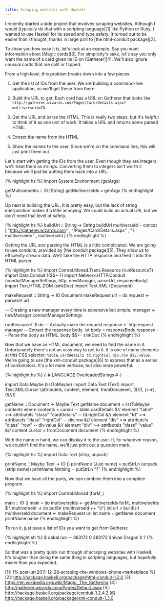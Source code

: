 ```yaml
---
title: Scraping websites with Haskell
---
```


I recently started a side project that involves scraping websites. Although I
would [typically do that with a scripting language][1] like Python or Ruby, I
wanted to use Haskell for its speed and type safety. It turned out to be easier
than I thought, thanks in large part to [the html-conduit package][2].

To show you how easy it is, let's look at an example. Say you want information
about [Magic cards][3]. For simplicity's sake, let's say you only want the name
of a card given its ID on [Gatherer][4]. We'll also ignore unusual cards that
are split or flipped.

From a high level, this problem breaks down into a few pieces:

1.  Get the list of IDs from the user. We are building a command-line
    application, so we'll get these from there.

2.  Build the URL to get. Each card has a URL on Gatherer that looks like
    `http://gatherer.wizards.com/Pages/Card/Details.aspx?multiverseid=ID`.

3.  Get the URL and parse the HTML. This is really two steps, but it's helpful
    to think of it as one unit of work. It takes a URL and returns some parsed
    HTML.

4.  Extract the name from the HTML.

5.  Show the names to the user. Since we're on the command line, this will just
    print them out.

Let's start with getting the IDs from the user. Even though they are integers,
we'll treat them as strings. Converting them to integers isn't worth it because
we'll just be putting them back into a URL.

{% highlight hs %}
import System.Environment (getArgs)

getMultiverseIds :: IO [String]
getMultiverseIds = getArgs
{% endhighlight %}

Up next is building the URL. It is pretty easy, but the lack of string
interpolation makes it a little annoying. We could build an actual URI, but we
don't need that level of safety.

{% highlight hs %}
buildUrl :: String -> String
buildUrl multiverseId = concat
  [ "http://gatherer.wizards.com"
  , "/Pages/Card/Details.aspx"
  , "?multiverseid="
  , multiverseId
  ]
{% endhighlight %}

Getting the URL and parsing the HTML is a little complicated. We are going to
use conduits, provided by [the conduit package][5]. They allow us to
efficiently stream data. We'll take the HTTP response and feed it into the HTML
parser.

{% highlight hs %}
import Control.Monad.Trans.Resource (runResourceT)
import Data.Conduit (($$+-))
import Network.HTTP.Conduit (conduitManagerSettings, http, newManager, parseUrl, responseBody)
import Text.HTML.DOM (sinkDoc)
import Text.XML (Document)

makeRequest :: String -> IO Document
makeRequest url = do
  request <- parseUrl url

  -- Creating a new manager every time is expensive but simple.
  manager <- newManager conduitManagerSettings

  runResourceT $ do
    -- Actually make the request
    response <- http request manager
    -- Extract the response body.
    let body = responseBody response
    -- Parse the body as HTML.
    body $$+- sinkDoc
{% endhighlight %}

Now that we have an HTML document, we need to find the name in it.
Unfortunately there's not an easy way to get to it. It is one of many elements
at this CSS selector: `table.cardDetails td.rightCol div.row div.value`. We're
going to use [the xml-conduit package][6] to express that as a series of
combinators. It's a lot more verbose, but also more powerful.

{% highlight hs %}
{-# LANGUAGE OverloadedStrings #-}

import Data.Maybe (listToMaybe)
import Data.Text (Text)
import Text.XML.Cursor (attributeIs, content, element, fromDocument, ($//), (>=>), (&//))

getName :: Document -> Maybe Text
getName document = listToMaybe contents where
  contents = cursor
    -- table.cardDetails
    $// element "table"
      >=> attributeIs "class" "cardDetails"
    -- td.rightCol
    &// element "td"
      >=> attributeIs "class" "rightCol"
    -- div.row
    &// element "div"
      >=> attributeIs "class" "row"
    -- div.value
    &// element "div"
      >=> attributeIs "class" "value"
    &// content
  cursor = fromDocument document
{% endhighlight %}

With the name in hand, we can display it to the user. If, for whatever reason,
we couldn't find the name, we'll just print out a question mark.

{% highlight hs %}
import Data.Text (strip, unpack)

printName :: Maybe Text -> IO ()
printName (Just name) = putStrLn (unpack (strip name))
printName Nothing = putStrLn "?"
{% endhighlight %}

Now that we have all the parts, we can combine them into a complete program.

{% highlight hs %}
import Control.Monad (forM_)

main :: IO ()
main = do
  multiverseIds <- getMultiverseIds
  forM_ multiverseIds $ \ multiverseId -> do
    putStr (multiverseId ++ "\t")
    let url = buildUrl multiverseId
    document <- makeRequest url
    let name = getName document
    printName name
{% endhighlight %}

To run it, just pass a list of IDs you want to get from Gatherer.

{% highlight sh %}
$ cabal run -- 383172 0
383172 Shivan Dragon
0      ?
{% endhighlight %}

So that was a pretty quick run through of scraping websites with Haskell. It's
tougher than doing the same thing in scripting languages, but hopefully easier
than you expected.

[1]: {% post-url 2011-12-28-scraping-the-windows-phone-marketplace %}
[2]: http://hackage.haskell.org/package/html-conduit-1.2.0
[3]: https://en.wikipedia.org/wiki/Magic:_The_Gathering
[4]: http://gatherer.wizards.com/Pages/Default.aspx
[5]: http://hackage.haskell.org/package/conduit-1.2.4.2
[6]: http://hackage.haskell.org/package/xml-conduit-1.3.0
